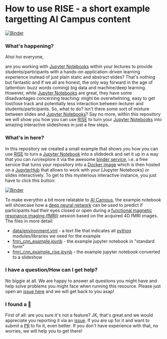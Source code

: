 # How to use RISE -  a short example targetting AI Campus content

[![Binder](https://mybinder.org/badge_logo.svg)](https://mybinder.org/v2/gh/PeerHerholz/AI_campus_notebooks_RISE_example/HEAD)

### What's happening?

Ahoi hoi everyone,

are you working with [Jupyter Notebooks]() within your lectures to provide students/participants with a hands-on application-driven learning experience instead of  just plain static and abstract slides? That's nothing but fantastic and if we all are honest, the only way forward in the age of (attention: buzz words coming) big data and machine/deep learning. However, while [Jupyter Notebooks]() are great, they have some disadvantages concerning teaching: might be overwhelming, easy to get lost/lose track and potentially less interaction between lecturer and students/participants. So, what to do? Isn't there some sort of mixture between slides and [Jupyter Notebooks]()? Say no more, within this repository we will show you how you can use [RISE]() to turn your [Jupyter Notebooks]() into amazing interactive slideshows in just a few steps.

### What's in here?

In this repository we created a small example that shows you how you can use [RISE]() to turn a [Jupyter Notebook]() into a slidedeck and set it up in a way that you can run/explore it via the awesome [binder service](), i.e. a free service that turns your repository into a [Docker image]() which is then hosted on a [JupyterHub]() that allows to work with your [Jupyter Notebooks] or slides interactively. To get to this mysterious interactive instance, you just have to click this button: 

[![Binder](https://mybinder.org/badge_logo.svg)](https://mybinder.org/v2/gh/PeerHerholz/AI_campus_notebooks_RISE_example/HEAD)

To make everythin a bit more relatable to [AI Campus](), the example notebook will showcase how a [deep neural network]() can be used to predict if participants had their eyes closed or open during a [functional magnetic resonance imaging (fMRI)]() session based on the acquired 4D fMRI images. 
The files in more detail:

- [data/environment.yml]() - a text file that indicates all [python]() modules/libraries we need for the example
- [fmri_cnn_example.ipynb]() - the example jupyter notebook in "standard form"
- [fmri_cnn_example_rise.ipynb]() - the example jupyter notebook converted to a slideshow

### I have a question/How can I get help?

No biggie at all. We are happy to answer all questions you might have and help solve problems you might face when running this resource. Please just open an [issue here]() and we will get back to you asap!

### I found a :bug:

First of all: are you sure it's not a feature? JK, that's great and we would appreciate you reporting it via an [issue](). If you are up for it and want to submit a [PR]() to fix it, even better. If you don't have experience with that, no worries, we will help you to get there!
